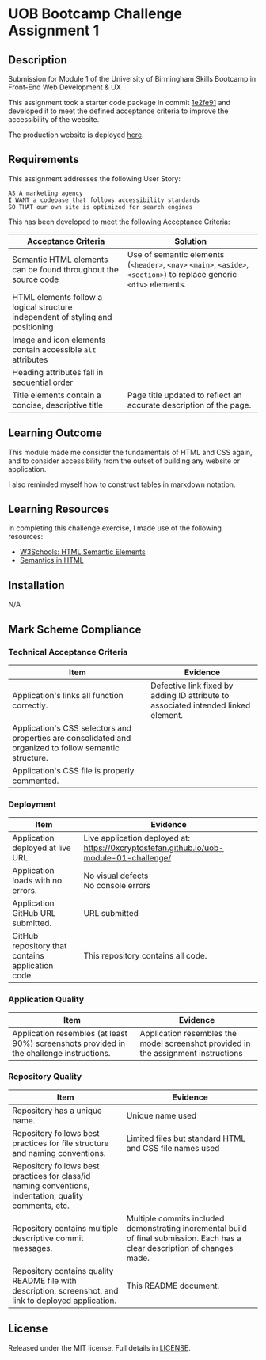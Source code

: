 # UOB Bootcamp Challenge Assignment 1

## Description

Submission for Module 1 of the University of Birmingham Skills Bootcamp in Front-End Web Development &amp; UX

This assignment took a starter code package in commit [1e2fe91](https://github.com/0xCryptoStefan/uob-module-01-challenge/commit/1e2fe9133293ea3371d588dd2e41bbb530bbb084) and developed it to meet the defined acceptance criteria to improve the accessibility of the website.

The production website is deployed [here](https://0xcryptostefan.github.io/uob-module-01-challenge/).

## Requirements

This assignment addresses the following User Story:

```
AS A marketing agency
I WANT a codebase that follows accessibility standards
SO THAT our own site is optimized for search engines
```

This has been developed to meet the following Acceptance Criteria:

| Acceptance Criteria                                                             | Solution                                                                                                             |
| ------------------------------------------------------------------------------- | -------------------------------------------------------------------------------------------------------------------- |
| Semantic HTML elements can be found throughout the source code                  | Use of semantic elements (`<header>`, `<nav>` `<main>`, `<aside>`, `<section>`) to replace generic `<div>` elements. |
| HTML elements follow a logical structure independent of styling and positioning |                                                                                                                      |
| Image and icon elements contain accessible `alt` attributes                     |                                                                                                                      |
| Heading attributes fall in sequential order                                     |                                                                                                                      |
| Title elements contain a concise, descriptive title                             | Page title updated to reflect an accurate description of the page.                                                   |

## Learning Outcome

This module made me consider the fundamentals of HTML and CSS again, and to consider accessibility from the outset of building any website or application.

I also reminded myself how to construct tables in markdown notation.

## Learning Resources

In completing this challenge exercise, I made use of the following resources:

- [W3Schools: HTML Semantic Elements](https://www.w3schools.com/html/html5_semantic_elements.asp)
- [Semantics in HTML](https://developer.mozilla.org/en-US/docs/Glossary/Semantics#semantics_in_html)

## Installation

N/A

## Mark Scheme Compliance

### Technical Acceptance Criteria

| Item                                                                                                    | Evidence                                                                           |
| ------------------------------------------------------------------------------------------------------- | ---------------------------------------------------------------------------------- |
| Application's links all function correctly.                                                             | Defective link fixed by adding ID attribute to associated intended linked element. |
| Application's CSS selectors and properties are consolidated and organized to follow semantic structure. |                                                                                    |
| Application's CSS file is properly commented.                                                           |                                                                                    |

### Deployment

| Item                                              | Evidence                                                                                |
| ------------------------------------------------- | --------------------------------------------------------------------------------------- |
| Application deployed at live URL.                 | Live application deployed at: https://0xcryptostefan.github.io/uob-module-01-challenge/ |
| Application loads with no errors.                 | No visual defects <br /> No console errors                                              |
| Application GitHub URL submitted.                 | URL submitted                                                                           |
| GitHub repository that contains application code. | This repository contains all code.                                                      |

### Application Quality

| Item                                                                                     | Evidence                                                                           |
| ---------------------------------------------------------------------------------------- | ---------------------------------------------------------------------------------- |
| Application resembles (at least 90%) screenshots provided in the challenge instructions. | Application resembles the model screenshot provided in the assignment instructions |

### Repository Quality

| Item                                                                                                    | Evidence                                                                                                                     |
| ------------------------------------------------------------------------------------------------------- | ---------------------------------------------------------------------------------------------------------------------------- |
| Repository has a unique name.                                                                           | Unique name used                                                                                                             |
| Repository follows best practices for file structure and naming conventions.                            | Limited files but standard HTML and CSS file names used                                                                      |
| Repository follows best practices for class/id naming conventions, indentation, quality comments, etc.  |                                                                                                                              |
| Repository contains multiple descriptive commit messages.                                               | Multiple commits included demonstrating incremental build of final submission. Each has a clear description of changes made. |
| Repository contains quality README file with description, screenshot, and link to deployed application. | This README document.                                                                                                        |

## License

Released under the MIT license. Full details in [LICENSE](./LICENSE).
